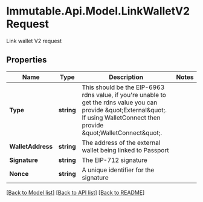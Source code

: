 # Immutable.Api.Model.LinkWalletV2Request
Link wallet V2 request

## Properties

Name | Type | Description | Notes
------------ | ------------- | ------------- | -------------
**Type** | **string** | This should be the EIP-6963 rdns value, if you&#39;re unable to get the rdns value you can provide \&quot;External\&quot;. If using WalletConnect then provide \&quot;WalletConnect\&quot;. | 
**WalletAddress** | **string** | The address of the external wallet being linked to Passport | 
**Signature** | **string** | The EIP-712 signature | 
**Nonce** | **string** | A unique identifier for the signature | 

[[Back to Model list]](../README.md#documentation-for-models) [[Back to API list]](../README.md#documentation-for-api-endpoints) [[Back to README]](../README.md)

